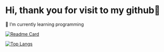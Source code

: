 # Hi, thank you for visit to my github🤍

🌱 I’m currently learning programming

[![Readme Card](https://github-readme-stats.vercel.app/api/pin/?username=itscodbs&show_icons=true&theme=dracula)](https://github.com/itscodbs/github-readme-stats)

[![Top Langs](https://github-readme-stats.vercel.app/api/top-langs/?username=itscodbs&layout=compact)](https://github.com/itscodbs/github-readme-stats)
